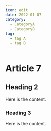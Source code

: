 ```yaml
---
icon: edit
date: 2022-01-07
category:
  - CategoryA
  - CategoryB
tag:
  - tag A
  - tag B
---
```


# Article 7

## Heading 2

Here is the content.

### Heading 3

Here is the content.
